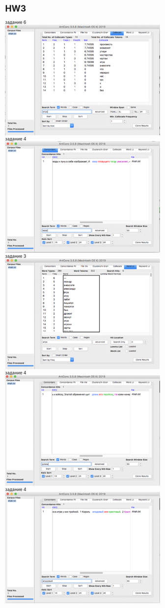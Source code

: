# HW3
задание 6
 ![alt-text](collocatsii.png)
 задание 4
![alt-text](vzor_ustarevchee_slovo.png)
задание 3
![alt-text](snimok_vsekh_slov.png)
задание 4
![alt-text](dlan_ustarevchee_slovo.png)
задание 4
![alt-text](jludovii_ustarevchee_slovo.png)
